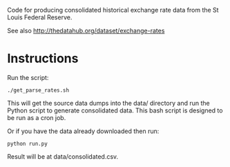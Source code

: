 Code for producing consolidated historical exchange rate data from the St Louis Federal Reserve.

See also <http://thedatahub.org/dataset/exchange-rates>

Instructions
============

Run the script:

    ./get_parse_rates.sh

This will get the source data dumps into the data/ directory and run the Python script to generate consolidated data. This bash script is designed to be run as a cron job.

Or if you have the data already downloaded then run:

    python run.py

Result will be at data/consolidated.csv.

